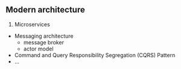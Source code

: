 
## Modern architecture

1. Microservices
- Messaging architecture 
    - message broker
    - actor model
- Command and Query Responsibility Segregation (CQRS) Pattern
- ...